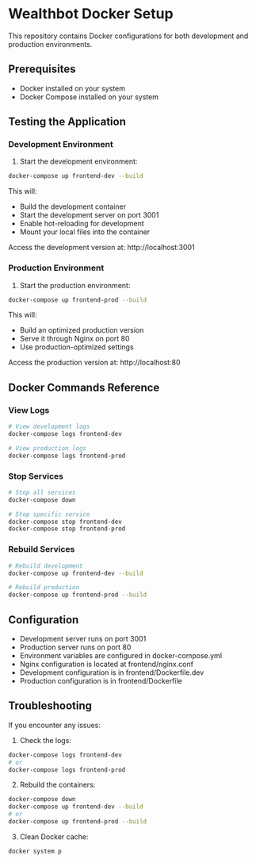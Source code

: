 # Wealthbot Docker Setup

This repository contains Docker configurations for both development and production environments.

## Prerequisites

- Docker installed on your system
- Docker Compose installed on your system

## Testing the Application

### Development Environment

1. Start the development environment:
```bash
docker-compose up frontend-dev --build
```
This will:
- Build the development container
- Start the development server on port 3001
- Enable hot-reloading for development
- Mount your local files into the container

Access the development version at: http://localhost:3001

### Production Environment

1. Start the production environment:
```bash
docker-compose up frontend-prod --build
```
This will:
- Build an optimized production version
- Serve it through Nginx on port 80
- Use production-optimized settings

Access the production version at: http://localhost:80

## Docker Commands Reference

### View Logs
```bash
# View development logs
docker-compose logs frontend-dev

# View production logs
docker-compose logs frontend-prod
```

### Stop Services
```bash
# Stop all services
docker-compose down

# Stop specific service
docker-compose stop frontend-dev
docker-compose stop frontend-prod
```

### Rebuild Services
```bash
# Rebuild development
docker-compose up frontend-dev --build

# Rebuild production
docker-compose up frontend-prod --build
```

## Configuration

- Development server runs on port 3001
- Production server runs on port 80
- Environment variables are configured in docker-compose.yml
- Nginx configuration is located at frontend/nginx.conf
- Development configuration is in frontend/Dockerfile.dev
- Production configuration is in frontend/Dockerfile

## Troubleshooting

If you encounter any issues:

1. Check the logs:
```bash
docker-compose logs frontend-dev
# or
docker-compose logs frontend-prod
```

2. Rebuild the containers:
```bash
docker-compose down
docker-compose up frontend-dev --build
# or
docker-compose up frontend-prod --build
```

3. Clean Docker cache:
```bash
docker system p